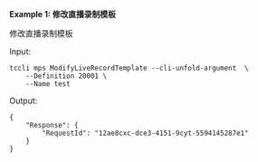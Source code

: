 **Example 1: 修改直播录制模板**

修改直播录制模板

Input: 

```
tccli mps ModifyLiveRecordTemplate --cli-unfold-argument  \
    --Definition 20001 \
    --Name test
```

Output: 
```
{
    "Response": {
        "RequestId": "12ae8cxc-dce3-4151-9cyt-5594145287e1"
    }
}
```

